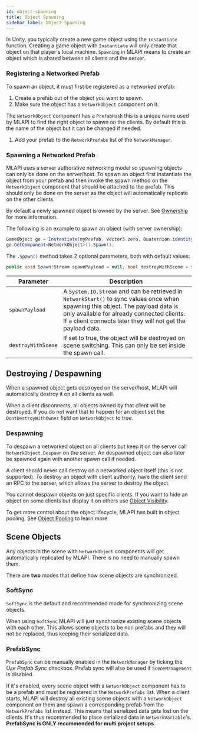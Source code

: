 ```yaml
---
id: object-spawning
title: Object Spawning
sidebar_label: Object Spawning
---
```


In Unity, you typically create a new game object using the `Instantiate` function. Creating a game object with `Instantiate` will only create that object on that player's local machine. `Spawning` in MLAPI means to create an object which is shared between all clients and the server.

### Registering a Networked Prefab

To spawn an object, it must first be registered as a networked prefab:

1. Create a prefab out of the object you want to spawn.
1. Make sure the object has a `NetworkObject` component on it. 

  The `NetworkObject` component has a `PrefabHash` this is a unique name used by MLAPI to find the right object to spawn on the clients. By default this is the name of the object but it can be changed if needed.
  
1. Add your prefab to the `NetworkPrefabs` list of the `NetworkManager`.

### Spawning a Networked Prefab

MLAPI uses a server authorative networking model so spawning objects can only be done on the server/host.
To spawn an object first instantiate the object from your prefab and then invoke the spawn method on the `NetworkObject` component that should be attached to the prefab.
This should only be done on the server as the object will automatically replicate on the other clients.

By default a newly spawned object is owned by the server. See [Ownership](networkobject.md#ownership) for more information.


The following is an example to spawn an object (with server ownership):

```csharp
GameObject go = Instantiate(myPrefab, Vector3.zero, Quaternion.identity);
go.GetComponent<NetworkObject>().Spawn();
```

The `.Spawn()` method takes 2 optional parameters, both with default values:

```csharp
public void Spawn(Stream spawnPayload = null, bool destroyWithScene = false);
```

| Parameter | Description |
| -- | -- |
| `spawnPayload` | A `System.IO.Stream` and can be retrieved in `NetworkStart()` to sync values once when spawning this object. The payload data is only available for already connected clients. If a client connects later they will not get the payload data. |
| `destroyWithScene` | If set to true, the object will be destroyed on scene switching. This can only be set inside the spawn call. |

## Destroying / Despawning

When a spawned object gets destroyed on the server/host, MLAPI will automatically destroy it on all clients as well.

When a client disconnects, all objects owned by that client will be destroyed. If you do not want that to happen for an object set the `DontDestroyWithOwner` field on `NetworkObject` to true.

### Despawning

To despawn a networked object on all clients but keep it on the server call `NetworkObject.Despawn` on the server. An despawned object can also later be spawned again with another spawn call if needed.

A client should never call destroy on a networked object itself (this is not supported).  To destroy an object with client authority, have the client send an RPC to the server, which allows the server to destroy the object.

You cannot despawn objects on just specific clients. If you want to hide an object on some clients but display it on others use [Object Visibility](object-visibility.md).

To get more control about the object lifecycle, MLAPI has built in object pooling. See [Object Pooling](../advanced-topics/object-pooling.md) to learn more.

## Scene Objects

Any objects in the scene with `NetworkObject` components will get automatically replicated by MLAPI. There is no need to manually spawn them.

There are **two** modes that define how scene objects are synchronized.

### SoftSync

`SoftSync` is the default and recommended mode for synchronizing scene objects.

When using `SoftSync` MLAPI will just synchronize existing scene objects with each other.
This allows scene objects to be non prefabs and they will not be replaced, thus keeping their serialized data.


### PrefabSync

`PrefabSync` can be manually enabled in the `NetworkManager` by ticking the *Use Prefab Sync* checkbox. Prefab sync will also be used if `SceneManagement` is disabled.

If it's enabled, every scene object with a `NetworkObject` component has to be a prefab and must be registered in the `NetworkPrefabs` list. When a client starts, MLAPI will destroy all existing scene objects with a `NetworkObject` component on them and spawn a corresponding prefab from the `NetworkPrefabs` list instead. This means that serialized data gets lost on the clients. It's thus recommended to place serialized data in `NetworkVariable`'s.
**PrefabSync is ONLY recommended for multi project setups**.
